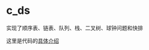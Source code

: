 # c_ds
实现了顺序表、链表、队列、栈、二叉树、球钟问题和快排

这里是代码的[具体介绍](https://blog.csdn.net/baidu_41924187/category_11863779.html)
